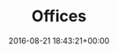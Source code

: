---
title:		"Offices"
type:		"photos"
mediatype:		"upload"
location:		"Berlin, Germany"
date:		"2016-08-21 18:43:21+00:00"
album:		"abandoned"
filename:		"cite-foche-offices.md"
series:		"cite-foche"
cl_public_id:		"abandoned/cite-foche-offices"
cl_version:		1497000068
format:		"tiff"
bytes:		6641548
width:		2158
height:		1440
colours:
- "#877E72"
- "#2B251D"
- "#33312B"
- "#E0DDD9"
- "#31251E"
- "#8F8E81"
- "#252927"
- "#D1D1CA"
- "#6D5F4D"
- "#715B4C"
- "#0B1012"
- "#79474A"
- "#7A817B"
- "#2D3421"
- "#202A1C"
- "#CAD0D3"
- "#070B0A"
- "#27262A"
exposure_mode:		"Auto"
program:		"Aperture-priority AE"
aperture:		"6.3"
focal_length:		"16.0 mm"
iso:		"1250"
shutter_speed:		"1/200"
metering:		"Center-weighted average"
flash:		"Off, Did not fire"
white_balance:		"Custom"
colour_temp:		"5300"
has_crop:		"false"
orientation:		"Horizontal (normal)"
camera_model:		"NIKON D800"
lens_info:		"16mm f/2.8"
artist: "Matt Finucane"
x_resolution:		"300"
y_resolution:		"300"
---